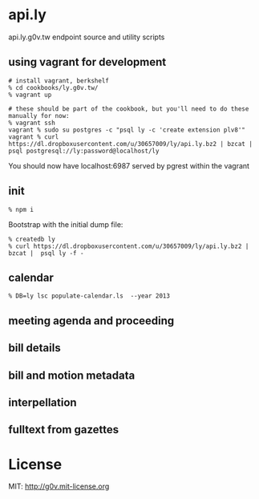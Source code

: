 api.ly
======

api.ly.g0v.tw endpoint source and utility scripts

## using vagrant for development

    # install vagrant, berkshelf
    % cd cookbooks/ly.g0v.tw/
    % vagrant up

    # these should be part of the cookbook, but you'll need to do these manually for now:
    % vagrant ssh
    vagrant % sudo su postgres -c "psql ly -c 'create extension plv8'"
    vagrant % curl https://dl.dropboxusercontent.com/u/30657009/ly/api.ly.bz2 | bzcat |  psql postgresql://ly:password@localhost/ly

You should now have localhost:6987 served by pgrest within the vagrant

## init

    % npm i

Bootstrap with the initial dump file:

    % createdb ly
    % curl https://dl.dropboxusercontent.com/u/30657009/ly/api.ly.bz2 | bzcat |  psql ly -f -

## calendar

    % DB=ly lsc populate-calendar.ls  --year 2013

## meeting agenda and proceeding

## bill details

## bill and motion metadata

## interpellation

## fulltext from gazettes

License
=======
MIT: http://g0v.mit-license.org
